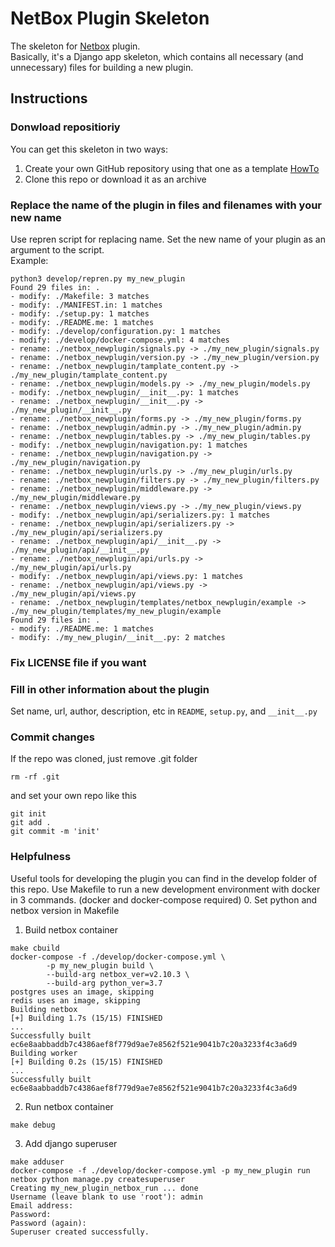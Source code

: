 # NetBox Plugin Skeleton
The skeleton for [Netbox](https://github.com/netbox-community/netbox) plugin.  
Basically, it's a Django app skeleton, which contains all necessary (and unnecessary) files for building a new plugin.

## Instructions
### Donwload repositioriy
You can get this skeleton in two ways:
1. Create your own GitHub repository using that one as a template [HowTo](https://docs.github.com/en/github/creating-cloning-and-archiving-repositories/creating-a-repository-from-a-template)
2. Clone this repo or download it as an archive
### Replace the name of the plugin in files and filenames with your new name
Use repren script for replacing name. Set the new name of your plugin as an argument to the script.    
Example:
```
python3 develop/repren.py my_new_plugin 
Found 29 files in: .
- modify: ./Makefile: 3 matches
- modify: ./MANIFEST.in: 1 matches
- modify: ./setup.py: 1 matches
- modify: ./README.me: 1 matches
- modify: ./develop/configuration.py: 1 matches
- modify: ./develop/docker-compose.yml: 4 matches
- rename: ./netbox_newplugin/signals.py -> ./my_new_plugin/signals.py
- rename: ./netbox_newplugin/version.py -> ./my_new_plugin/version.py
- rename: ./netbox_newplugin/tamplate_content.py -> ./my_new_plugin/tamplate_content.py
- rename: ./netbox_newplugin/models.py -> ./my_new_plugin/models.py
- modify: ./netbox_newplugin/__init__.py: 1 matches
- rename: ./netbox_newplugin/__init__.py -> ./my_new_plugin/__init__.py
- rename: ./netbox_newplugin/forms.py -> ./my_new_plugin/forms.py
- rename: ./netbox_newplugin/admin.py -> ./my_new_plugin/admin.py
- rename: ./netbox_newplugin/tables.py -> ./my_new_plugin/tables.py
- modify: ./netbox_newplugin/navigation.py: 1 matches
- rename: ./netbox_newplugin/navigation.py -> ./my_new_plugin/navigation.py
- rename: ./netbox_newplugin/urls.py -> ./my_new_plugin/urls.py
- rename: ./netbox_newplugin/filters.py -> ./my_new_plugin/filters.py
- rename: ./netbox_newplugin/middleware.py -> ./my_new_plugin/middleware.py
- rename: ./netbox_newplugin/views.py -> ./my_new_plugin/views.py
- modify: ./netbox_newplugin/api/serializers.py: 1 matches
- rename: ./netbox_newplugin/api/serializers.py -> ./my_new_plugin/api/serializers.py
- rename: ./netbox_newplugin/api/__init__.py -> ./my_new_plugin/api/__init__.py
- rename: ./netbox_newplugin/api/urls.py -> ./my_new_plugin/api/urls.py
- modify: ./netbox_newplugin/api/views.py: 1 matches
- rename: ./netbox_newplugin/api/views.py -> ./my_new_plugin/api/views.py
- rename: ./netbox_newplugin/templates/netbox_newplugin/example -> ./my_new_plugin/templates/my_new_plugin/example
Found 29 files in: .
- modify: ./README.me: 1 matches
- modify: ./my_new_plugin/__init__.py: 2 matches
```
### Fix LICENSE file if you want
### Fill in other information about the plugin
Set name, url, author, description, etc in `README`, `setup.py`, and `__init__.py`
### Commit changes
If the repo was cloned, just remove .git folder 
```
rm -rf .git
```
and set your own repo like this
```
git init
git add .
git commit -m 'init'
```
### Helpfulness
Useful tools for developing the plugin you can find in the develop folder of this repo.
Use Makefile to run a new development environment with docker in 3 commands. (docker and docker-compose required)
0. Set python and netbox version in Makefile
1. Build netbox container
```
make cbuild
docker-compose -f ./develop/docker-compose.yml \
		-p my_new_plugin build \
		--build-arg netbox_ver=v2.10.3 \
		--build-arg python_ver=3.7
postgres uses an image, skipping
redis uses an image, skipping
Building netbox
[+] Building 1.7s (15/15) FINISHED                                                                                                              
...
Successfully built ec6e8aabbaddb7c4386aef8f779d9ae7e8562f521e9041b7c20a3233f4c3a6d9
Building worker
[+] Building 0.2s (15/15) FINISHED                                                                                                              
...
Successfully built ec6e8aabbaddb7c4386aef8f779d9ae7e8562f521e9041b7c20a3233f4c3a6d9
```
2. Run netbox container
```
make debug
```
3. Add django superuser
```
make adduser
docker-compose -f ./develop/docker-compose.yml -p my_new_plugin run netbox python manage.py createsuperuser
Creating my_new_plugin_netbox_run ... done
Username (leave blank to use 'root'): admin
Email address: 
Password: 
Password (again): 
Superuser created successfully.
```
